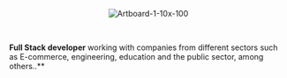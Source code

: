 <p align="center">
<img src="https://i.ibb.co/5XdjvdcQ/Artboard-1-10x-100.jpg" alt="Artboard-1-10x-100" border="0">
</p>
<p align="center">&nbsp;</p>

**Full Stack developer** working with companies from different sectors such as E-commerce, engineering, education and the public sector, among others..**
